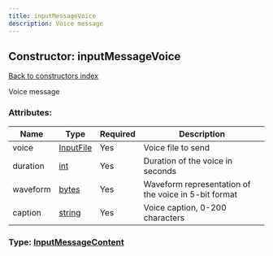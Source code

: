 ```yaml
---
title: inputMessageVoice
description: Voice message
---
```

## Constructor: inputMessageVoice  
[Back to constructors index](index.md)



Voice message

### Attributes:

| Name     |    Type       | Required | Description |
|----------|---------------|----------|-------------|
|voice|[InputFile](../types/InputFile.md) | Yes|Voice file to send|
|duration|[int](../types/int.md) | Yes|Duration of the voice in seconds|
|waveform|[bytes](../types/bytes.md) | Yes|Waveform representation of the voice in 5-bit format|
|caption|[string](../types/string.md) | Yes|Voice caption, 0-200 characters|



### Type: [InputMessageContent](../types/InputMessageContent.md)


